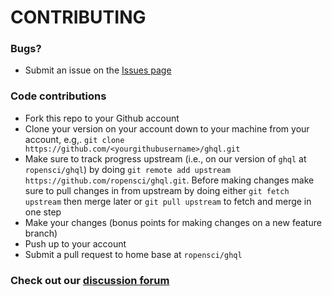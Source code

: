 # CONTRIBUTING #

### Bugs?

* Submit an issue on the [Issues page](https://github.com/ropensci/ghql/issues)

### Code contributions

* Fork this repo to your Github account
* Clone your version on your account down to your machine from your account, e.g,. `git clone https://github.com/<yourgithubusername>/ghql.git`
* Make sure to track progress upstream (i.e., on our version of `ghql` at `ropensci/ghql`) by doing `git remote add upstream https://github.com/ropensci/ghql.git`. Before making changes make sure to pull changes in from upstream by doing either `git fetch upstream` then merge later or `git pull upstream` to fetch and merge in one step
* Make your changes (bonus points for making changes on a new feature branch)
* Push up to your account
* Submit a pull request to home base at `ropensci/ghql`

### Check out our [discussion forum](https://discuss.ropensci.org)
